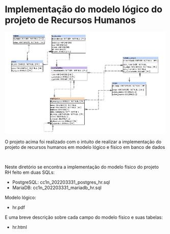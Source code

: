 # Implementação do modelo lógico do projeto de Recursos Humanos

<img src="hr.jpg" alt="modelo lógico do projeto de recurso humanos">
<p>O projeto acima foi realizado com o intuito de realizar a implementação do projeto de recursos humanos em modelo lógico e físico em banco de dados</p>
<br>
<p>Neste diretório se encontra a implementação do modelo físico do projeto RH feito em duas SQLs:</p>
<ul>
  <li>PostgreSQL: cc1n_202203331_postgres_hr.sql</li>
  <li>MariaDB: cc1n_202203331_mariadb_hr.sql</li>
</ul>
<p>Modelo lógico:</p>
<ul>
  <li>hr.pdf</li>
</ul>
<p>E uma breve descrição sobre cada campo do modelo físico e suas tabelas:</p>
<ul>
  <li>hr.html</li>
</ul>
